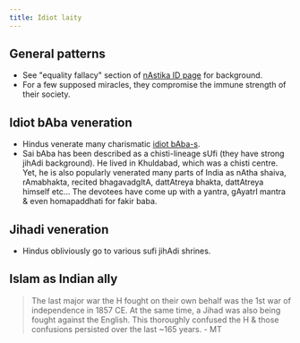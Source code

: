 ```yaml
---
title: Idiot laity
---
```


## General patterns
- See "equality fallacy" section of [nAstika ID page](../nAstika/) for background.
- For a few supposed miracles, they compromise the immune strength of their society.

## Idiot bAba veneration
- Hindus venerate many charismatic [idiot bAba-s](../idiot-bAba/).
- Sai bAba has been described as a chisti-lineage sUfi (they have strong jihAdi background). He lived in Khuldabad, which was a chisti centre. Yet, he is also popularly venerated many parts of India as nAtha shaiva, rAmabhakta, recited bhagavadgItA, dattAtreya bhakta, dattAtreya himself etc... The devotees have come up with a yantra, gAyatrI mantra & even homapaddhati for fakir baba.

## Jihadi veneration
- Hindus obliviously go to various sufi jihAdi shrines.


## Islam as Indian ally
> The last major war the H fought on their own behalf was the 1st war of independence in 1857 CE. At the same time, a Jihad was also being fought against the English. This thoroughly confused the H & those confusions persisted over the last ~165 years. - MT